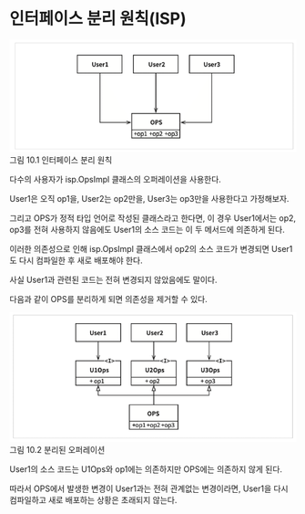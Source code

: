 # 인터페이스 분리 원칙(ISP)

![img.png](img.png)
그림 10.1 인터페이스 분리 원칙

다수의 사용자가 isp.OpsImpl 클래스의 오퍼레이션을 사용한다.

User1은 오직 op1을, User2는 op2만을, User3는 op3만을 사용한다고 가정해보자.

그리고 OPS가 정적 타입 언어로 작성된 클래스라고 한다면, 이 경우 User1에서는 op2, op3를 전혀 사용하지 않음에도 User1의 소스 코드는 이 두 메서드에 의존하게 된다.

이러한 의존성으로 인해 isp.OpsImpl 클래스에서 op2의 소스 코드가 변경되면 User1도 다시 컴파일한 후 새로 배포해야 한다.

사실 User1과 관련된 코드는 전혀 변경되지 않았음에도 말이다.

다음과 같이 OPS를 분리하게 되면 의존성을 제거할 수 있다.

![img_1.png](img_1.png)
그림 10.2 분리된 오퍼레이션

User1의 소스 코드는 U1Ops와 op1에는 의존하지만 OPS에는 의존하지 않게 된다.

따라서 OPS에서 발생한 변경이 User1과는 전혀 관계없는 변경이라면, User1을 다시 컴파일하고 새로 배포하는 상황은 초래되지 않는다.

